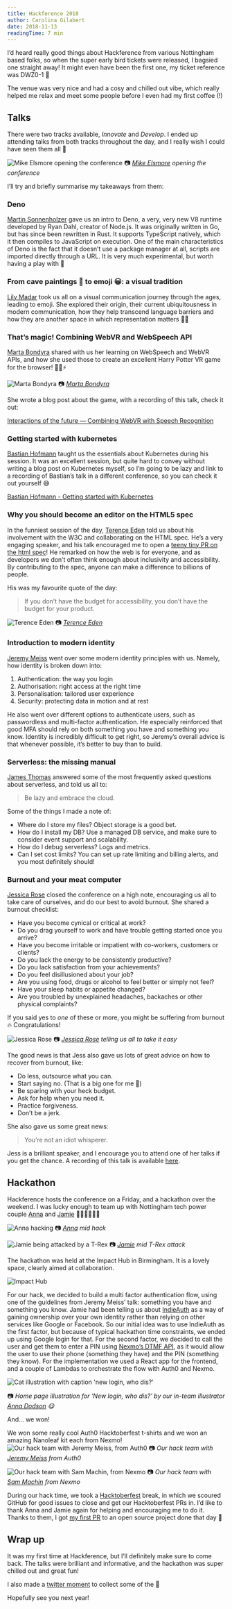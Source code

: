 ```yaml
---
title: Hackference 2018
author: Carolina Gilabert
date: 2018-11-13
readingTime: 7 min
---
```


I’d heard really good things about Hackference from various Nottingham based folks, so when the super early bird tickets were released, I bagsied one straight away! It might even have been the first one, my ticket reference was DWZ0-1 🤔

The venue was very nice and had a cosy and chilled out vibe, which really helped me relax and meet some people before I even had my first coffee (!)

## Talks
There were two tracks available, _Innovate_ and _Develop_. I ended up attending talks from both tracks throughout the day, and I really wish I could have seen them all 🙈

![Mike Elsmore opening the conference](./mike.jpeg)
📷 *[Mike Elsmore](https://twitter.com/ukmadlz) opening the conference*

I’ll try and briefly summarise my takeaways from them:

### Deno

[Martin Sonnenholzer](https://twitter.com/chaos_monster) gave us an intro to Deno, a very, very new V8 runtime developed by Ryan Dahl, creator of Node.js. It was originally written in Go, but has since been rewritten in Rust.
It supports TypeScript natively, which it then compiles to JavaScript on execution. One of the main characteristics of Deno is the fact that it doesn’t use a package manager at all, scripts are imported directly through a URL.
It is very much experimental, but worth having a play with 🙂

### From cave paintings 🎨 to emoji 😀: a visual tradition

[Lily Madar](https://twitter.com/Lily_2point0) took us all on a visual communication journey through the ages, leading to emoji.
She explored their origin, their current ubiquitousness in modern communication, how they help transcend language barriers and how they are another space in which representation matters 🙋‍♀️

### That’s magic! Combining WebVR and WebSpeech API

[Marta Bondyra](https://twitter.com/marta_bondyra) shared with us her learning on WebSpeech and WebVR APIs, and how she used those to create an excellent Harry Potter VR game for the browser! 👦🏻⚡️

![Marta Bondyra](./marta.jpeg)
📷 *[Marta Bondyra](https://twitter.com/marta_bondyra)*

She wrote a blog post about the game, with a recording of this talk, check it out:

[Interactions of the future — Combining WebVR with Speech Recognition](https://medium.com/typeforms-engineering-blog/interactions-of-the-future-combining-webvr-with-speech-recognition-a147f245b8b8)

### Getting started with kubernetes

[Bastian Hofmann](https://twitter.com/BastianHofmann) taught us the essentials about Kubernetes during his session. 
It was an excellent session, but quite hard to convey without writing a blog post on Kubernetes myself, so I’m going to be lazy and link to a recording of Bastian’s talk in a different conference, so you can check it out yourself 😅

[Bastian Hofmann - Getting started with Kubernetes](https://www.youtube.com/watch?v=bXRmFfuyxQ0)


### Why you should become an editor on the HTML5 spec

In the funniest session of the day, [Terence Eden](https://twitter.com/edent) told us about his involvement with the W3C and collaborating on the HTML spec.
He’s a very engaging speaker, and his talk encouraged me to open a [teeny tiny PR on the html spec](https://github.com/w3c/html/pull/1641)!
He remarked on how the web is for everyone, and as developers we don’t often think enough about inclusivity and accessibility.
By contributing to the spec, anyone can make a difference to billions of people.

His was my favourite quote of the day:
> If you don’t have the budget for accessibility, you don’t have the budget for your product. 

![Terence Eden](./terence.jpeg)
📷 *[Terence Eden](https://twitter.com/edent)*

### Introduction to modern identity

[Jeremy Meiss](https://twitter.com/IAmJerdog) went over some modern identity principles with us. Namely, how identity is broken down into:

1. Authentication: the way you login
2. Authorisation: right access at the right time
3. Personalisation: tailored user experience
4. Security: protecting data in motion and at rest

He also went over different options to authenticate users, such as passwordless and multi-factor authentication. He especially reinforced that good MFA should rely on both something you have and something you know.
Identity is incredibly difficult to get right, so Jeremy’s overall advice is that whenever possible, it’s better to buy than to build.

### Serverless: the missing manual

[James Thomas](https://twitter.com/thomasj) answered some of the most frequently asked questions about serverless, and told us all to:

> Be lazy and embrace the cloud.

Some of the things I made a note of:
* Where do I store my files? Object storage is a good bet.
* How do I install my DB? Use a managed DB service, and make sure to consider event support and scalability.
* How do I debug serverless? Logs and metrics.
* Can I set cost limits? You can set up rate limiting and billing alerts, and you most definitely should!

### Burnout and your meat computer

[Jessica Rose](https://twitter.com/jesslynnrose) closed the conference on a high note, encouraging us all to take care of ourselves, and do our best to avoid burnout.
She shared a burnout checklist:

- Have you become cynical or critical at work?
- Do you drag yourself to work and have trouble getting started once you arrive?
- Have you become irritable or impatient with co-workers, customers or clients?
- Do you lack the energy to be consistently productive?
- Do you lack satisfaction from your achievements?
- Do you feel disillusioned about your job?
- Are you using food, drugs or alcohol to feel better or simply not feel?
- Have your sleep habits or appetite changed?
- Are you troubled by unexplained headaches, backaches or other physical complaints?

If you said yes to _one_ of these or more, you might be suffering from burnout 🔥 Congratulations!

![Jessica Rose](./jess.jpeg)
📷 *[Jessica Rose](https://twitter.com/jesslynnrose) telling us all to take it easy*

The good news is that Jess also gave us lots of great advice on how to recover from burnout, like:
* Do less, outsource what you can.
* Start saying no. (That is a big one for me 🙈)
* Be sparing with your heck budget.
* Ask for help when you need it.
* Practice forgiveness.
* Don’t be a jerk.

She also gave us some great news:

> You’re not an idiot whisperer.

Jess is a brilliant speaker, and I encourage you to attend one of her talks if you get the chance. A recording of this talk is available [here](https://www.youtube.com/watch?v=gcYRhATiyO4).

## Hackathon
Hackference hosts the conference on a Friday, and a hackathon over the weekend. I was lucky enough to team up with Nottingham tech power couple [Anna](https://twitter.com/anna_hax) and [Jamie](https://twitter.com/JamieTanna) 👩‍💻👩‍💻👨‍💻

![Anna hacking](./anna_hax.jpeg)
📷 *[Anna](https://twitter.com/anna_hax) mid hack*

![Jamie being attacked by a T-Rex](./jamie_trex.jpeg)
📷 *[Jamie](https://twitter.com/JamieTanna) mid T-Rex attack*

The hackathon was held at the Impact Hub in Birmingham. It is a lovely space, clearly aimed at collaboration. 

![Impact Hub](./impact_hub.jpeg)

For our hack, we decided to build a multi factor authentication flow, using one of the guidelines from Jeremy Meiss’ talk: something you have and something you know.
Jamie had been telling us about [IndieAuth](https://indieauth.com/) as a way of gaining ownership over your own identity rather than relying on other services like Google or Facebook. So our initial idea was to use IndieAuth as the first factor, but because of typical hackathon time constraints, we ended up using Google login for that.
For the second factor, we decided to call the user and get them to enter a PIN using [Nexmo’s DTMF API](https://developer.nexmo.com/voice/voice-api/guides/dtmf), as it would allow the user to use their phone (something they have) and the PIN (something they know).
For the implementation we used a React app for the frontend, and a couple of Lambdas to orchestrate the flow with Auth0 and Nexmo.

![Cat illustration with caption 'new login, who dis?'](./who_dis.png)

📷 *Home page illustration for ‘New login, who dis?’ by our in-team illustrator [Anna Dodson](https://twitter.com/anna_hax) 😋*

And… we won!

We won some really cool Auth0 Hacktoberfest t-shirts and we won an amazing Nanoleaf kit each from Nexmo!
![Our hack team with Jeremy Meiss, from Auth0](./team_and_jeremy.png)
📷 *Our hack team with [Jeremy Meiss](https://twitter.com/IAmJerdog) from Auth0*

![Our hack team with Sam Machin, from Nexmo](./team_and_sam.jpg)
📷 *Our hack team with [Sam Machin](https://twitter.com/sammachin) from Nexmo*

During our hack time, we took a [Hacktoberfest](https://hacktoberfest.digitalocean.com/) break, in which we scoured GitHub for good issues to close and get our Hacktoberfest PRs in.
I’d like to thank Anna and Jamie again for helping and encouraging me to do it. Thanks to them, I got [my first PR](https://github.com/AnnaDodson/hacktoberfest-website/pull/34) to an open source project done that day 💛

## Wrap up
It was my first time at Hackference, but I’ll definitely make sure to come back. The talks were brilliant and informative, and the hackathon was super chilled out and great fun!

I also made a [twitter moment](https://twitter.com/i/moments/1051806012519456768) to collect some of the 💛

Hopefully see you next year!
